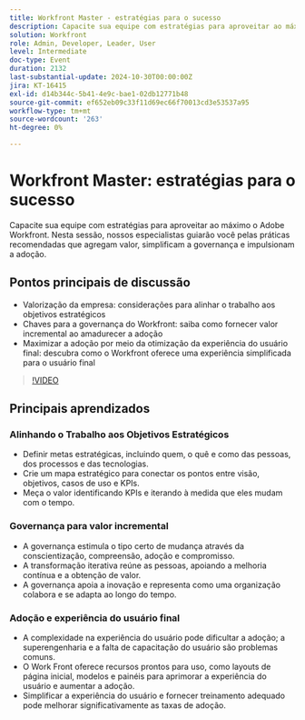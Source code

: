 ```yaml
---
title: Workfront Master - estratégias para o sucesso
description: Capacite sua equipe com estratégias para aproveitar ao máximo o Adobe Workfront. Nesta sessão, nossos especialistas guiarão você pelas práticas recomendadas que agregam valor, simplificam a governança e impulsionam a adoção.
solution: Workfront
role: Admin, Developer, Leader, User
level: Intermediate
doc-type: Event
duration: 2132
last-substantial-update: 2024-10-30T00:00:00Z
jira: KT-16415
exl-id: d14b344c-5b41-4e9c-bae1-02db12771b48
source-git-commit: ef652eb09c33f11d69ec66f70013cd3e53537a95
workflow-type: tm+mt
source-wordcount: '263'
ht-degree: 0%

---
```


# Workfront Master: estratégias para o sucesso

Capacite sua equipe com estratégias para aproveitar ao máximo o Adobe Workfront. Nesta sessão, nossos especialistas guiarão você pelas práticas recomendadas que agregam valor, simplificam a governança e impulsionam a adoção.

## Pontos principais de discussão

* Valorização da empresa: considerações para alinhar o trabalho aos objetivos estratégicos
* Chaves para a governança do Workfront: saiba como fornecer valor incremental ao amadurecer a adoção
* Maximizar a adoção por meio da otimização da experiência do usuário final: descubra como o Workfront oferece uma experiência simplificada para o usuário final

>[!VIDEO](https://video.tv.adobe.com/v/3435746/?learn=on)

## Principais aprendizados

### Alinhando o Trabalho aos Objetivos Estratégicos

* Definir metas estratégicas, incluindo quem, o quê e como das pessoas, dos processos e das tecnologias.
* Crie um mapa estratégico para conectar os pontos entre visão, objetivos, casos de uso e KPIs.
* Meça o valor identificando KPIs e iterando à medida que eles mudam com o tempo.

### Governança para valor incremental

* A governança estimula o tipo certo de mudança através da conscientização, compreensão, adoção e compromisso.
* A transformação iterativa reúne as pessoas, apoiando a melhoria contínua e a obtenção de valor.
* A governança apoia a inovação e representa como uma organização colabora e se adapta ao longo do tempo.

### Adoção e experiência do usuário final

* A complexidade na experiência do usuário pode dificultar a adoção; a superengenharia e a falta de capacitação do usuário são problemas comuns.
* O Work Front oferece recursos prontos para uso, como layouts de página inicial, modelos e painéis para aprimorar a experiência do usuário e aumentar a adoção.
* Simplificar a experiência do usuário e fornecer treinamento adequado pode melhorar significativamente as taxas de adoção.
